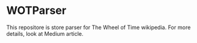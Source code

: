 # WOTParser
This repositore is store parser for The Wheel of Time wikipedia. For more details, look at Medium article.
